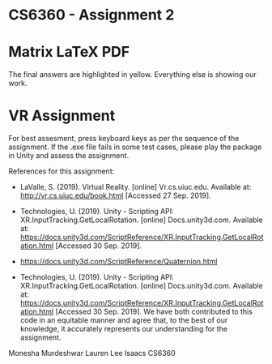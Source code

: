 # CS6360 - Assignment 2


# Matrix LaTeX PDF
The final answers are highlighted in yellow. Everything else is showing our work.

# VR Assignment
For best assesment, press keyboard keys as per the sequence of the assignment. If the .exe file fails in some test cases, please play the package in Unity and assess the assignment.

References for this assignment:
- LaValle, S. (2019). Virtual Reality. [online] Vr.cs.uiuc.edu. Available at: http://vr.cs.uiuc.edu/book.html [Accessed 27 Sep. 2019].

- Technologies, U. (2019). Unity - Scripting API: XR.InputTracking.GetLocalRotation. [online] Docs.unity3d.com. Available at: https://docs.unity3d.com/ScriptReference/XR.InputTracking.GetLocalRotation.html [Accessed 30 Sep. 2019].

- https://docs.unity3d.com/ScriptReference/Quaternion.html

- Technologies, U. (2019). Unity - Scripting API: XR.InputTracking.GetLocalRotation. [online] Docs.unity3d.com. Available at: https://docs.unity3d.com/ScriptReference/XR.InputTracking.GetLocalRotation.html [Accessed 30 Sep. 2019].
We have both contributed to this code in an equitable manner and agree that, to the best of our knowledge, it accurately represents our understanding for the assignment. 

Monesha Murdeshwar 
Lauren Lee Isaacs
CS6360
